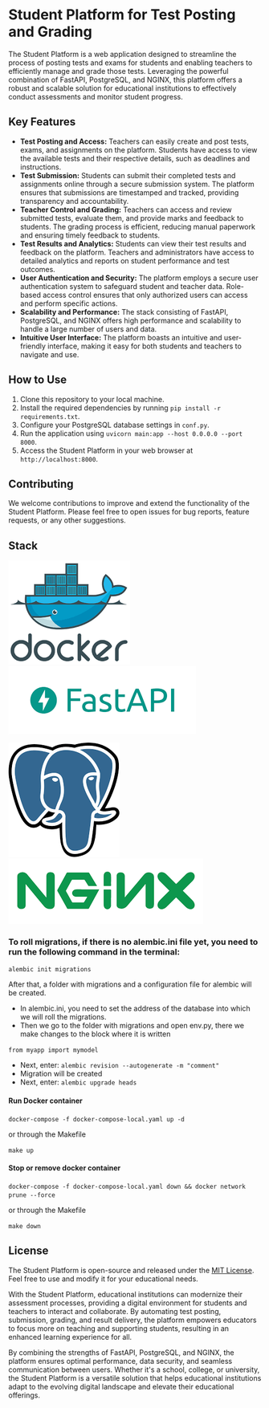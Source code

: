 # Student Platform for Test Posting and Grading

The Student Platform is a web application designed to streamline the process of posting tests and exams for students and enabling teachers to efficiently manage and grade those tests. Leveraging the powerful combination of FastAPI, PostgreSQL, and NGINX, this platform offers a robust and scalable solution for educational institutions to effectively conduct assessments and monitor student progress.

## Key Features

* **Test Posting and Access:** Teachers can easily create and post tests, exams, and assignments on the platform. Students have access to view the available tests and their respective details, such as deadlines and instructions.
* **Test Submission:** Students can submit their completed tests and assignments online through a secure submission system. The platform ensures that submissions are timestamped and tracked, providing transparency and accountability.
* **Teacher Control and Grading:** Teachers can access and review submitted tests, evaluate them, and provide marks and feedback to students. The grading process is efficient, reducing manual paperwork and ensuring timely feedback to students.
* **Test Results and Analytics:** Students can view their test results and feedback on the platform. Teachers and administrators have access to detailed analytics and reports on student performance and test outcomes.
* **User Authentication and Security:** The platform employs a secure user authentication system to safeguard student and teacher data. Role-based access control ensures that only authorized users can access and perform specific actions.
* **Scalability and Performance:** The stack consisting of FastAPI, PostgreSQL, and NGINX offers high performance and scalability to handle a large number of users and data.
* **Intuitive User Interface:** The platform boasts an intuitive and user-friendly interface, making it easy for both students and teachers to navigate and use.

## How to Use

1. Clone this repository to your local machine.
2. Install the required dependencies by running `pip install -r requirements.txt`.
3. Configure your PostgreSQL database settings in `conf.py`.
4. Run the application using `uvicorn main:app --host 0.0.0.0 --port 8000`.
5. Access the Student Platform in your web browser at `http://localhost:8000`.

## Contributing

We welcome contributions to improve and extend the functionality of the Student Platform. Please feel free to open issues for bug reports, feature requests, or any other suggestions.

## Stack

![1689890384738](image/README/1689890384738.png)![1689890394731](image/README/1689890394731.png)

![1689890424011](image/README/1689890424011.png)![1689890434776](image/README/1689890434776.png)

### To roll migrations, if there is no alembic.ini file yet, you need to run the following command in the terminal:

```
alembic init migrations
```

After that, a folder with migrations and a configuration file for alembic will be created.

- In alembic.ini, you need to set the address of the database into which we will roll the migrations.
- Then we go to the folder with migrations and open env.py, there we make changes to the block where it is written

`from myapp import mymodel`

- Next, enter: ``alembic revision --autogenerate -m "comment"``
- Migration will be created
- Next, enter: ``alembic upgrade heads``

#### Run Docker container

``docker-compose -f docker-compose-local.yaml up -d``

or through the Makefile

``make up``

#### Stop or remove docker container	

``docker-compose -f docker-compose-local.yaml down && docker network prune --force``

or through the Makefile

``make down``

## License

The Student Platform is open-source and released under the [MIT License](https://chat.openai.com/c/LICENSE). Feel free to use and modify it for your educational needs.

With the Student Platform, educational institutions can modernize their assessment processes, providing a digital environment for students and teachers to interact and collaborate. By automating test posting, submission, grading, and result delivery, the platform empowers educators to focus more on teaching and supporting students, resulting in an enhanced learning experience for all.

By combining the strengths of FastAPI, PostgreSQL, and NGINX, the platform ensures optimal performance, data security, and seamless communication between users. Whether it's a school, college, or university, the Student Platform is a versatile solution that helps educational institutions adapt to the evolving digital landscape and elevate their educational offerings.
